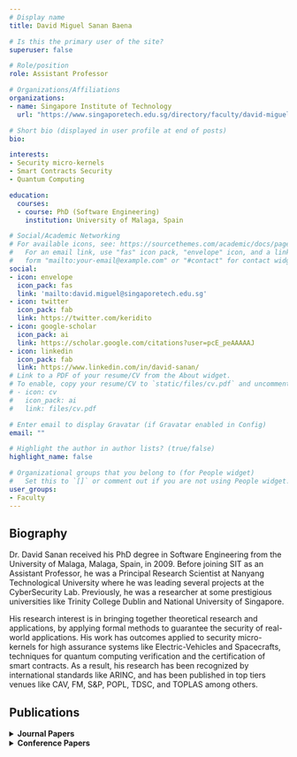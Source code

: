 ```yaml
---
# Display name
title: David Miguel Sanan Baena

# Is this the primary user of the site?
superuser: false

# Role/position
role: Assistant Professor

# Organizations/Affiliations
organizations:
- name: Singapore Institute of Technology
  url: "https://www.singaporetech.edu.sg/directory/faculty/david-miguel-sanan-baena"

# Short bio (displayed in user profile at end of posts) 
bio: 

interests:
- Security micro-kernels
- Smart Contracts Security
- Quantum Computing

education:
  courses:
  - course: PhD (Software Engineering)
    institution: University of Malaga, Spain

# Social/Academic Networking
# For available icons, see: https://sourcethemes.com/academic/docs/page-builder/#icons
#   For an email link, use "fas" icon pack, "envelope" icon, and a link in the
#   form "mailto:your-email@example.com" or "#contact" for contact widget.
social:
- icon: envelope
  icon_pack: fas
  link: 'mailto:david.miguel@singaporetech.edu.sg'
- icon: twitter
  icon_pack: fab
  link: https://twitter.com/keridito
- icon: google-scholar
  icon_pack: ai
  link: https://scholar.google.com/citations?user=pcE_peAAAAAJ
- icon: linkedin
  icon_pack: fab
  link: https://www.linkedin.com/in/david-sanan/
# Link to a PDF of your resume/CV from the About widget.
# To enable, copy your resume/CV to `static/files/cv.pdf` and uncomment the lines below.
# - icon: cv
#   icon_pack: ai
#   link: files/cv.pdf

# Enter email to display Gravatar (if Gravatar enabled in Config)
email: ""

# Highlight the author in author lists? (true/false)
highlight_name: false

# Organizational groups that you belong to (for People widget)
#   Set this to `[]` or comment out if you are not using People widget.
user_groups:
- Faculty
---
```


## **Biography**
Dr. David Sanan received his PhD degree in Software Engineering from the University of Malaga, Malaga, Spain, in 2009. Before joining SIT as an Assistant Professor, he was a Principal Research Scientist at Nanyang Technological University where he was leading several projects at the CyberSecurity Lab.  Previously, he was a researcher at some prestigious universities like Trinity College Dublin and National University of Singapore. 

His research interest is in bringing together theoretical research and applications, by applying formal methods to guarantee the security of real-world applications.  His work has outcomes applied to security micro-kernels for high assurance systems like Electric-Vehicles and Spacecrafts, techniques for quantum computing verification and the certification of smart contracts. As a result, his research has been recognized by international standards like ARINC, and has been published in top tiers venues like CAV, FM, S&P, POPL, TDSC, and TOPLAS among others.

## **Publications**
<details>
  <summary><strong>Journal Papers</strong></summary>

  - <span style="font-size: 0.9rem  ;">Verification of Complex Dynamic Data Tree with Mu-Calculus, Maria del Mar Gallardo and David Sanan, Automated Software Engineering, 2013 </span>
  - <span style="font-size: 0.9rem  ;">An Isabelle/HOL Formalisation of the SPARC Instruction Set Architecture and the TSO Memory Model, Hou Zhe, David Sanan, Liu Yang, Chuen Hoa Koh, and Dong Jin Song, Journal of Automated Reasoning, 65:569 – 598, 2021</span>
  - <span style="font-size: 0.9rem  ;">Pedro de la Camara, Maria del Mar Gallardo, Pedro Merino, and David Sanan. Checking the Reliability of Socket Based Communication Software. International Journal on Software Tools for Technology Transfer, 11:359 – 374, 2009</span>
  - <span style="font-size: 0.9rem  ;"></span>
</details>
<details>
  <summary><strong>Conference Papers</strong></summary>

  - <span style="font-size: 0.9rem  ;">Rely-guarantee Reasoning about Concurrent Memory Management in Zephyr RTOS, Yongwang Zhao and David Sanan, The 31st International Conference on Computer-Aided Verification, CAV, New York, US, July 2019</span>
</details>
